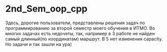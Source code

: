 # 2nd_Sem_oop_cpp

Здесь, дорогие пользователи, представлены решения задач по программированию за второй семестр моего обучения в ИТМО.
Во многих задачах есть недочеты, так, например в 3 работе не найден самый длинный(по координатам) маршрут. В 5 нет изменения capacity. Но задачи и так зашли на ура)
